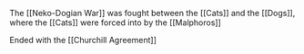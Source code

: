 The [[Neko-Dogian War]] was fought between the [[Cats]] and the [[Dogs]], where the [[Cats]] were forced into by the [[Malphoros]]

Ended with the [[Churchill Agreement]]
